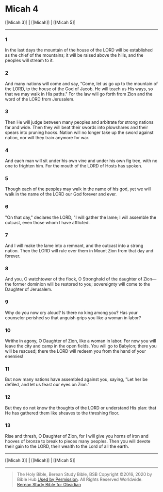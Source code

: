 # Micah 4

[[Micah 3]] | [[Micah]] | [[Micah 5]]

---

### 1
In the last days the mountain of the house of the LORD will be established as the chief of the mountains; it will be raised above the hills, and the peoples will stream to it.

### 2
And many nations will come and say, "Come, let us go up to the mountain of the LORD, to the house of the God of Jacob. He will teach us His ways, so that we may walk in His paths." For the law will go forth from Zion and the word of the LORD from Jerusalem.

### 3
Then He will judge between many peoples and arbitrate for strong nations far and wide. Then they will beat their swords into plowshares and their spears into pruning hooks. Nation will no longer take up the sword against nation, nor will they train anymore for war.

### 4
And each man will sit under his own vine and under his own fig tree, with no one to frighten him. For the mouth of the LORD of Hosts has spoken.

### 5
Though each of the peoples may walk in the name of his god, yet we will walk in the name of the LORD our God forever and ever.

### 6
"On that day," declares the LORD, "I will gather the lame; I will assemble the outcast, even those whom I have afflicted.

### 7
And I will make the lame into a remnant, and the outcast into a strong nation. Then the LORD will rule over them in Mount Zion from that day and forever.

### 8
And you, O watchtower of the flock, O Stronghold of the daughter of Zion—the former dominion will be restored to you; sovereignty will come to the Daughter of Jerusalem.

### 9
Why do you now cry aloud? Is there no king among you? Has your counselor perished so that anguish grips you like a woman in labor?

### 10
Writhe in agony, O Daughter of Zion, like a woman in labor. For now you will leave the city and camp in the open fields. You will go to Babylon; there you will be rescued; there the LORD will redeem you from the hand of your enemies!

### 11
But now many nations have assembled against you, saying, "Let her be defiled, and let us feast our eyes on Zion."

### 12
But they do not know the thoughts of the LORD or understand His plan: that He has gathered them like sheaves to the threshing floor.

### 13
Rise and thresh, O Daughter of Zion, for I will give you horns of iron and hooves of bronze to break to pieces many peoples. Then you will devote their gain to the LORD, their wealth to the Lord of all the earth.

---

[[Micah 3]] | [[Micah]] | [[Micah 5]]

---

> The Holy Bible, Berean Study Bible, BSB
> Copyright &copy;2016, 2020 by Bible Hub
> [Used by Permission](https://berean.bible/terms.htm). All Rights Reserved Worldwide.
> [Berean Study Bible for Obsidian](https://github.com/gapmiss/berean-study-bible-for-obsidian)

